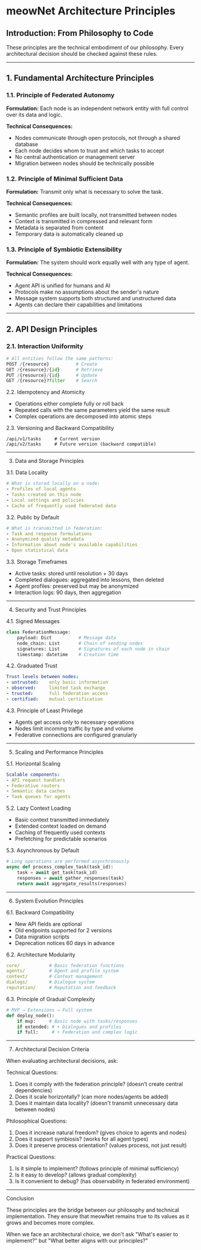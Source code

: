 # meowNet Architecture Principles

## Introduction: From Philosophy to Code

These principles are the technical embodiment of our philosophy. Every architectural decision should be checked against these rules.

---

## 1. Fundamental Architecture Principles

### 1.1. Principle of Federated Autonomy
**Formulation:** Each node is an independent network entity with full control over its data and logic.

**Technical Consequences:**
- Nodes communicate through open protocols, not through a shared database
- Each node decides whom to trust and which tasks to accept
- No central authentication or management server
- Migration between nodes should be technically possible

### 1.2. Principle of Minimal Sufficient Data
**Formulation:** Transmit only what is necessary to solve the task.

**Technical Consequences:**
- Semantic profiles are built locally, not transmitted between nodes
- Context is transmitted in compressed and relevant form
- Metadata is separated from content
- Temporary data is automatically cleaned up

### 1.3. Principle of Symbiotic Extensibility
**Formulation:** The system should work equally well with any type of agent.

**Technical Consequences:**
- Agent API is unified for humans and AI
- Protocols make no assumptions about the sender's nature
- Message system supports both structured and unstructured data
- Agents can declare their capabilities and limitations

---

## 2. API Design Principles

### 2.1. Interaction Uniformity
```python
# All entities follow the same patterns:
POST /{resource}          # Create
GET /{resource}/{id}      # Retrieve  
PUT /{resource}/{id}      # Update
GET /{resource}?filter    # Search
```

2.2. Idempotency and Atomicity

- Operations either complete fully or roll back
- Repeated calls with the same parameters yield the same result
- Complex operations are decomposed into atomic steps

2.3. Versioning and Backward Compatibility

```
/api/v1/tasks     # Current version
/api/v2/tasks     # Future version (backward compatible)
```

---

3. Data and Storage Principles

3.1. Data Locality

```yaml
# What is stored locally on a node:
- Profiles of local agents
- Tasks created on this node
- Local settings and policies
- Cache of frequently used federated data
```

3.2. Public by Default

```yaml
# What is transmitted in federation:
- Task and response formulations
- Anonymized quality metadata
- Information about node's available capabilities
- Open statistical data
```

3.3. Storage Timeframes

- Active tasks: stored until resolution + 30 days
- Completed dialogues: aggregated into lessons, then deleted
- Agent profiles: preserved but may be anonymized
- Interaction logs: 90 days, then aggregation

---

4. Security and Trust Principles

4.1. Signed Messages

```python
class FederationMessage:
    payload: Dict          # Message data
    node_chain: List       # Chain of sending nodes
    signatures: List       # Signatures of each node in chain
    timestamp: datetime    # Creation time
```

4.2. Graduated Trust

```yaml
Trust levels between nodes:
- untrusted:    only basic information
- observed:     limited task exchange
- trusted:      full federation access
- certified:    mutual certification
```

4.3. Principle of Least Privilege

- Agents get access only to necessary operations
- Nodes limit incoming traffic by type and volume
- Federative connections are configured granularly

---

5. Scaling and Performance Principles

5.1. Horizontal Scaling

```yaml
Scalable components:
- API request handlers
- Federative routers
- Semantic data caches
- Task queues for agents
```

5.2. Lazy Context Loading

- Basic context transmitted immediately
- Extended context loaded on demand
- Caching of frequently used contexts
- Prefetching for predictable scenarios

5.3. Asynchronous by Default

```python
# Long operations are performed asynchronously
async def process_complex_task(task_id):
    task = await get_task(task_id)
    responses = await gather_responses(task)
    return await aggregate_results(responses)
```

---

6. System Evolution Principles

6.1. Backward Compatibility

- New API fields are optional
- Old endpoints supported for 2 versions
- Data migration scripts
- Deprecation notices 60 days in advance

6.2. Architecture Modularity

```yaml
core/           # Basic federation functions
agents/         # Agent and profile system
context/        # Context management
dialogs/        # Dialogue system
reputation/     # Reputation and feedback
```

6.3. Principle of Gradual Complexity

```python
# MVP → Extensions → Full system
def deploy_node():
    if mvp:     # Basic node with tasks/responses
    if extended: # + Dialogues and profiles  
    if full:     # + Federation and complex logic
```

---

7. Architectural Decision Criteria

When evaluating architectural decisions, ask:

Technical Questions:

1. Does it comply with the federation principle? (doesn't create central dependencies)
2. Does it scale horizontally? (can more nodes/agents be added)
3. Does it maintain data locality? (doesn't transmit unnecessary data between nodes)

Philosophical Questions:

1. Does it increase natural freedom? (gives choice to agents and nodes)
2. Does it support symbiosis? (works for all agent types)
3. Does it preserve process orientation? (values process, not just result)

Practical Questions:

1. Is it simple to implement? (follows principle of minimal sufficiency)
2. Is it easy to develop? (allows gradual complexity)
3. Is it convenient to debug? (has observability in federated environment)

---

Conclusion

These principles are the bridge between our philosophy and technical implementation. They ensure that meowNet remains true to its values as it grows and becomes more complex.

When we face an architectural choice, we don't ask "What's easier to implement?" but "What better aligns with our principles?"
